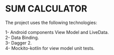 # SUM CALCULATOR

The project uses the following technologies:

1- Android components View Model and LiveData.<br />
2- Data Binding.<br />
3- Dagger 2.<br />
4- Mockito-kotlin for view model unit tests.<br />
